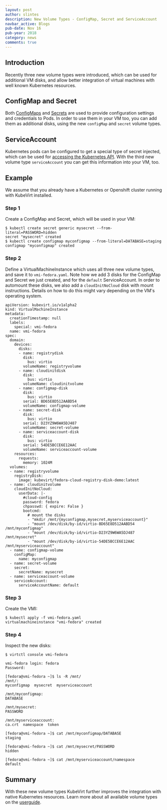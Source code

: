 ```yaml
---
layout: post
author: slintes
description: New Volume Types - ConfigMap, Secret and ServiceAccount
navbar_active: Blogs
pub-date: Nov 16
pub-year: 2018
category: news
comments: true
---
```


## Introduction

Recently three new volume types were introduced, which can be used for additional VM disks, and allow better integration of virtual machines with
well known Kubernetes resources.

## ConfigMap and Secret

Both [ConfigMaps](https://kubernetes.io/docs/tasks/configure-pod-container/configure-pod-configmap/)
and [Secrets](https://kubernetes.io/docs/tasks/inject-data-application/distribute-credentials-secure/) are used to provide configuration settings and credentials to Pods. In order to use them in your VM too, you can add them as additional disks, using the new `configMap`
and `secret` volume types.

## ServiceAccount

Kubernetes pods can be configured to get a special type of secret injected, which can be used for
[accessing the Kubernetes API](https://kubernetes.io/docs/tasks/access-application-cluster/access-cluster/#accessing-the-api-from-a-pod).
With the third new volume type `serviceAccount` you can get this information into your VM, too.


## Example

We assume that you already have a Kubernetes or Openshift cluster running with KubeVirt installed.

### Step 1

Create a ConfigMap and Secret, which will be used in your VM:

```
$ kubectl create secret generic mysecret --from-literal=PASSWORD=hidden 
secret "mysecret" created
$ kubectl create configmap myconfigmap --from-literal=DATABASE=staging
configmap "myconfigmap" created
```

### Step 2

Define a VirtualMachineInstance which uses all three new volume types, and save it to `vmi-fedora.yaml`.
Note how we add 3 disks for the ConfigMap and Secret we just created, and for the `default` ServiceAccount.
In order to automount these disks, we also add a `cloudInitNoCloud` disk with mount instructions. Details on
how to do this might vary depending on the VM's operating system.

```
apiVersion: kubevirt.io/v1alpha2
kind: VirtualMachineInstance
metadata:
  creationTimestamp: null
  labels:
    special: vmi-fedora
  name: vmi-fedora
spec:
  domain:
    devices:
      disks:
      - name: registrydisk
        disk:
          bus: virtio
        volumeName: registryvolume
      - name: cloudinitdisk
        disk:
          bus: virtio
        volumeName: cloudinitvolume
      - name: configmap-disk
        disk:
          bus: virtio
        serial: BD65E8D512AABD54
        volumeName: configmap-volume
      - name: secret-disk
        disk:
          bus: virtio
        serial: D23YZ9W6WA5DJ487
        volumeName: secret-volume
      - name: serviceaccount-disk
        disk:
          bus: virtio
        serial: 54DE5BCCE6E12AAC
        volumeName: serviceaccount-volume
    resources:
      requests:
        memory: 1024M
  volumes:
  - name: registryvolume
    registryDisk:
      image: kubevirt/fedora-cloud-registry-disk-demo:latest
  - name: cloudinitvolume
    cloudInitNoCloud:
      userData: |-
        #cloud-config
        password: fedora
        chpasswd: { expire: False }
        bootcmd:
          # mount the disks
          - "mkdir /mnt/{myconfigmap,mysecret,myserviceaccount}"
          - "mount /dev/disk/by-id/virtio-BD65E8D512AABD54 /mnt/myconfigmap"
          - "mount /dev/disk/by-id/virtio-D23YZ9W6WA5DJ487 /mnt/mysecret"
          - "mount /dev/disk/by-id/virtio-54DE5BCCE6E12AAC /mnt/myserviceaccount"
  - name: configmap-volume
    configMap:
      name: myconfigmap
  - name: secret-volume
    secret:
      secretName: mysecret
  - name: serviceaccount-volume
    serviceAccount:
      serviceAccountName: default
```

### Step 3

Create the VMI:

```
$ kubectl apply -f vmi-fedora.yaml
virtualmachineinstance "vmi-fedora" created
```

### Step 4

Inspect the new disks:

```
$ virtctl console vmi-fedora

vmi-fedora login: fedora
Password:

[fedora@vmi-fedora ~]$ ls -R /mnt/
/mnt/:
myconfigmap  mysecret  myserviceaccount

/mnt/myconfigmap:
DATABASE

/mnt/mysecret:
PASSWORD

/mnt/myserviceaccount:
ca.crt	namespace  token

[fedora@vmi-fedora ~]$ cat /mnt/myconfigmap/DATABASE 
staging

[fedora@vmi-fedora ~]$ cat /mnt/mysecret/PASSWORD 
hidden

[fedora@vmi-fedora ~]$ cat /mnt/myserviceaccount/namespace 
default
```

## Summary

With these new volume types KubeVirt further improves the integration with native Kubernetes resources.
Learn more about all available volume types on the [userguide](https://kubevirt.io/user-guide/#/workloads/virtual-machines/disks-and-volumes).
